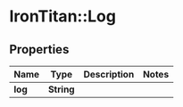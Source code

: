 # IronTitan::Log

## Properties
Name | Type | Description | Notes
------------ | ------------- | ------------- | -------------
**log** | **String** |  | 


